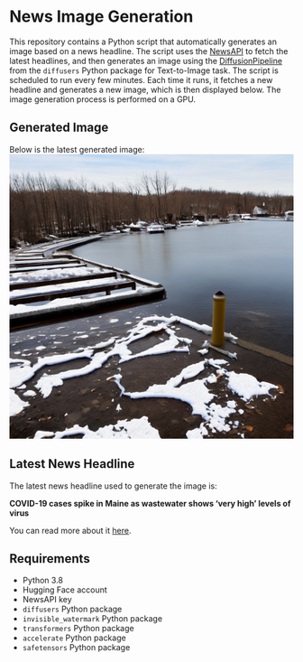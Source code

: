 # News Image Generation
This repository contains a Python script that automatically generates an image based on a news headline. The script uses the [NewsAPI](https://newsapi.org/) to fetch the latest headlines, and then generates an image using the [DiffusionPipeline](https://github.com/huggingface/diffusers) from the `diffusers` Python package for Text-to-Image task.
The script is scheduled to run every few minutes. Each time it runs, it fetches a new headline and generates a new image, which is then displayed below. The image generation process is performed on a GPU.

## Generated Image
Below is the latest generated image:
![Generated Image](image.png)

## Latest News Headline
The latest news headline used to generate the image is:

**COVID-19 cases spike in Maine as wastewater shows ‘very high’ levels of virus**

You can read more about it [here](https://news.google.com/rss/articles/CBMitgFBVV95cUxOclJ6cjNHeTZldnBGS1k1OC1HQjNZXy1NSnl5WlQ2NHhQMGxQclBEYmsyMnhGQUU1SXhmSUJydUFtZ1NvbTFrWUYxcFhqR0NPQjUyS1dtbXV4azNKRTVWS0d3SkJycDczU20wcV9ZZktPOHhYRnNZbVJad1ZxeWxiU2JIUkt3LUpyMmoweGtoQXgwb0JDLWNNbGJSS2xsSVR3RHFJLW9MNVVkVEJnZktIWS1mSm4wQQ?oc=5).

## Requirements
- Python 3.8
- Hugging Face account
- NewsAPI key
- `diffusers` Python package
- `invisible_watermark` Python package
- `transformers` Python package
- `accelerate` Python package
- `safetensors` Python package
